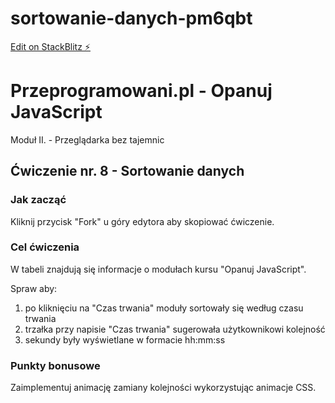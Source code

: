 # sortowanie-danych-pm6qbt

[Edit on StackBlitz ⚡️](https://stackblitz.com/edit/sortowanie-danych-pm6qbt)

# Przeprogramowani.pl - Opanuj JavaScript

Moduł II. - Przeglądarka bez tajemnic

## Ćwiczenie nr. 8 - Sortowanie danych

### Jak zacząć

Kliknij przycisk "Fork" u góry edytora aby skopiować ćwiczenie.

### Cel ćwiczenia

W tabeli znajdują się informacje o modułach kursu "Opanuj JavaScript".

Spraw aby:
1. po kliknięciu na "Czas trwania" moduły sortowały się według czasu trwania
2. trzałka przy napisie "Czas trwania" sugerowała użytkownikowi kolejność
3. sekundy były wyświetlane w formacie hh:mm:ss

### Punkty bonusowe

Zaimplementuj animację zamiany kolejności wykorzystując animacje CSS.
